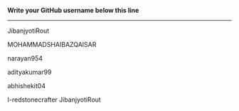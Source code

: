 **Write your GitHub username  below this line**

---

JibanjyotiRout  



MOHAMMADSHAIBAZQAISAR

narayan954

adityakumar99

abhishekit04

I-redstonecrafter
JibanjyotiRout
